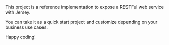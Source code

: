 This project is a reference implementation to expose a RESTFul web service with Jersey.

You can take it as a quick start project and customize depending on your business use cases.

Happy coding!
